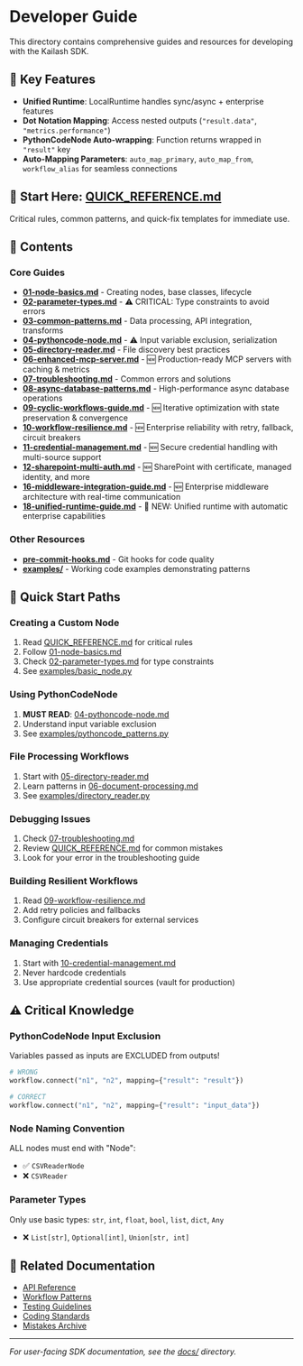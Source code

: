 # Developer Guide

This directory contains comprehensive guides and resources for developing with the Kailash SDK.

## 🔗 Key Features
- **Unified Runtime**: LocalRuntime handles sync/async + enterprise features
- **Dot Notation Mapping**: Access nested outputs (`"result.data"`, `"metrics.performance"`)
- **PythonCodeNode Auto-wrapping**: Function returns wrapped in `"result"` key
- **Auto-Mapping Parameters**: `auto_map_primary`, `auto_map_from`, `workflow_alias` for seamless connections

## 🚨 Start Here: [QUICK_REFERENCE.md](QUICK_REFERENCE.md)
Critical rules, common patterns, and quick-fix templates for immediate use.

## 📁 Contents

### Core Guides
- **[01-node-basics.md](01-node-basics.md)** - Creating nodes, base classes, lifecycle
- **[02-parameter-types.md](02-parameter-types.md)** - ⚠️ CRITICAL: Type constraints to avoid errors
- **[03-common-patterns.md](03-common-patterns.md)** - Data processing, API integration, transforms
- **[04-pythoncode-node.md](04-pythoncode-node.md)** - ⚠️ Input variable exclusion, serialization
- **[05-directory-reader.md](05-directory-reader.md)** - File discovery best practices
- **[06-enhanced-mcp-server.md](06-enhanced-mcp-server.md)** - 🆕 Production-ready MCP servers with caching & metrics
- **[07-troubleshooting.md](07-troubleshooting.md)** - Common errors and solutions
- **[08-async-database-patterns.md](08-async-database-patterns.md)** - High-performance async database operations
- **[09-cyclic-workflows-guide.md](09-cyclic-workflows-guide.md)** - 🆕 Iterative optimization with state preservation & convergence
- **[10-workflow-resilience.md](10-workflow-resilience.md)** - 🆕 Enterprise reliability with retry, fallback, circuit breakers
- **[11-credential-management.md](11-credential-management.md)** - 🆕 Secure credential handling with multi-source support
- **[12-sharepoint-multi-auth.md](12-sharepoint-multi-auth.md)** - 🆕 SharePoint with certificate, managed identity, and more
- **[16-middleware-integration-guide.md](16-middleware-integration-guide.md)** - 🆕 Enterprise middleware architecture with real-time communication
- **[18-unified-runtime-guide.md](18-unified-runtime-guide.md)** - 🌟 NEW: Unified runtime with automatic enterprise capabilities

### Other Resources
- **[pre-commit-hooks.md](pre-commit-hooks.md)** - Git hooks for code quality
- **[examples/](examples/)** - Working code examples demonstrating patterns

## 🚀 Quick Start Paths

### Creating a Custom Node
1. Read [QUICK_REFERENCE.md](QUICK_REFERENCE.md) for critical rules
2. Follow [01-node-basics.md](01-node-basics.md)
3. Check [02-parameter-types.md](02-parameter-types.md) for type constraints
4. See [examples/basic_node.py](examples/basic_node.py)

### Using PythonCodeNode
1. **MUST READ**: [04-pythoncode-node.md](04-pythoncode-node.md)
2. Understand input variable exclusion
3. See [examples/pythoncode_patterns.py](examples/pythoncode_patterns.py)

### File Processing Workflows
1. Start with [05-directory-reader.md](05-directory-reader.md)
2. Learn patterns in [06-document-processing.md](06-document-processing.md)
3. See [examples/directory_reader.py](examples/directory_reader.py)

### Debugging Issues
1. Check [07-troubleshooting.md](07-troubleshooting.md)
2. Review [QUICK_REFERENCE.md](QUICK_REFERENCE.md) for common mistakes
3. Look for your error in the troubleshooting guide

### Building Resilient Workflows
1. Read [09-workflow-resilience.md](09-workflow-resilience.md)
2. Add retry policies and fallbacks
3. Configure circuit breakers for external services

### Managing Credentials
1. Start with [10-credential-management.md](10-credential-management.md)
2. Never hardcode credentials
3. Use appropriate credential sources (vault for production)

## ⚠️ Critical Knowledge

### PythonCodeNode Input Exclusion
Variables passed as inputs are EXCLUDED from outputs!
```python
# WRONG
workflow.connect("n1", "n2", mapping={"result": "result"})

# CORRECT
workflow.connect("n1", "n2", mapping={"result": "input_data"})
```

### Node Naming Convention
ALL nodes must end with "Node":
- ✅ `CSVReaderNode`
- ❌ `CSVReader`

### Parameter Types
Only use basic types: `str`, `int`, `float`, `bool`, `list`, `dict`, `Any`
- ❌ `List[str]`, `Optional[int]`, `Union[str, int]`

## 📖 Related Documentation

- [API Reference](../reference/api/)
- [Workflow Patterns](../reference/pattern-library/)
- [Testing Guidelines](../instructions/testing-guidelines.md)
- [Coding Standards](../instructions/coding-standards.md)
- [Mistakes Archive](../mistakes/)

---

*For user-facing SDK documentation, see the [docs/](../../docs/) directory.*
